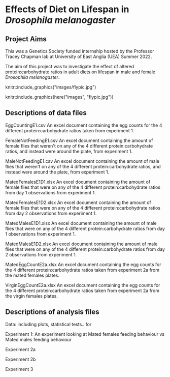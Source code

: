 # Effects of Diet on Lifespan in *Drosophila melanogaster*

## Project Aims

This was a Genetics Society funded internship hosted by the Professor Tracey Chapman lab at University of East Anglia (UEA) Summer 2022. 

The aim of this project was to investigate the effect of altered protein:carbohydrate ratios in adult diets on lifespan in male and female *Drosophila melanogaster*. 





knitr::include_graphics("images/flypic.jpg")

knitr::include_graphics(here("images", "flypic.jpg"))




## Descriptions of data files

EggCountingE1.csv
An excel document containing the egg counts for the 4 different protein:carbohydrate ratios taken from experiment 1. 

FemaleNotFeedingE1.csv 
An excel document containing the amount of female flies that weren't on any of the 4 different protein:carbohydrate ratios, and instead were around the plate, from experiment 1.  

MaleNotFeedingE1.csv 
An excel document containing the amount of male flies that weren't on any of the 4 different protein:carbohydrate ratios, and instead were around the plate, from experiment 1. 

MatedFemalesE1D1.xlsx 
An excel document containing the amount of female flies that were on any of the 4 different protein:carbohydrate ratios from day 1 observations from experiment 1.

MatedFemalesE1D2.xlsx 
An excel document containing the amount of female flies that were on any of the 4 different protein:carbohydrate ratios from day 2 observations from experiment 1.

MatedMalesE1D1.xlsx 
An excel document containing the amount of male flies that were on any of the 4 different protein:carbohydrate ratios from day 1 observations from experiment 1.

MatedMalesE1D2.xlsx 
An excel document containing the amount of male flies that were on any of the 4 different protein:carbohydrate ratios from day 2 observations from experiment 1.

MatedEggCountE2a.xlsx 
An excel document containing the egg counts for the 4 different protein:carbohydrate ratios taken from experiment 2a from the mated females plates. 

VirginEggCountE2a.xlsx 
An excel document containing the egg counts for the 4 different protein:carbohydrate ratios taken from experiment 2a from the virgin females plates. 





## Descriptions of analysis files
 
Data: including plots, statistical tests.. for 

Experiment 1: 
An experiment looking at Mated females feeding behaviour vs Mated males feeding behaviour 

Experiment 2a

Experiment 2b

Experiment 3 

